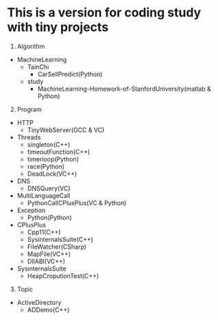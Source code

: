 # This is a version for coding study with tiny projects
1. Algorithm
- MachineLearning
	- TainChi
		- CarSellPredict(Python)
	- study
		- MachineLearning-Homework-of-StanfordUniversity(matlab & Python)
	
2. Program
- HTTP
	- TinyWebServer(GCC & VC)
- Threads
	- singleton(C++)
    - timeoutFunction(C++)
    - timerloop(Python)
	- race(Python)
    - DeadLock(VC++)
- DNS
	- DNSQuery(VC)
- MultiLanguageCall
	- PythonCallCPlusPlus(VC & Python)
- Exception
	- Python(Python)    
- CPlusPlus
	- Cpp11(C++)
    - SysinternalsSuite(C++)
    - FileWatcher(CSharp)   
    - MapFile(VC++)    
    - DllABI(VC++)    
- SysinternalsSuite
    - HeapCroputionTest(C++)
	
3. Topic
- ActiveDirectory
	- ADDemo(C++)
